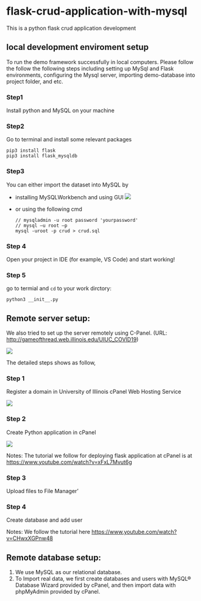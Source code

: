# flask-crud-application-with-mysql
This is a python flask crud application development 

## local development enviroment setup
To run the demo framework successfully in local computers. Please follow the follow the following steps including setting up MySql and Flask environments, configuring the Mysql server, importing demo-database into project folder, and etc. 

### Step1 
Install python and MySQL on your machine

### Step2
Go to terminal and install some relevant packages

    pip3 install flask
    pip3 install flask_mysqldb

### Step3 
You can either import the dataset into MySQL by

- installing MySQLWorkbench and using GUI 
![](https://paper-attachments.dropbox.com/s_8FAC4FB9CCE959A552D0F02E5B31F79A253F8478393075D30983A037BA96ED52_1595217144730_image.png)

- or using the following cmd

    ```
    // mysqladmin -u root password 'yourpassword'
    // mysql –u root –p
    mysql -uroot -p crud > crud.sql
    
### Step 4 
Open your project in IDE (for example, VS Code) and start working!

### Step 5
go to termial and `cd` to your work dirctory:

    python3 __init__.py
    
## Remote server setup:

We also tried to set up the server remotely using C-Panel. 
(URL: http://gameofthread.web.illinois.edu/UIUC_COVID19) 

![](https://lh4.googleusercontent.com/NZJA3GYhX6MO7MHRwRNO_U0QTXYlu27NV0_7IMXALXsC5mfOMSklTHqUMd5A-WFuQy0_NSpvELoWP0udiVX6sidW9C5uzEfyComEKjr3lKUdQ5sl67wmOifq58kUPqxwKAaj7LA)

The detailed steps shows as follow, 
 
### Step 1
Register a domain in University of Illinois cPanel Web Hosting Service

![](https://lh4.googleusercontent.com/aegaEBEMDHePbvaCNgkOc-rD6NLbyBXD06L67yvqf3oyKS_lksCZTQwaUnJ_OK3qsrfOA2WvbaGQWp_iwK_1Li2KSqTKrJFmZPKiP6cUiWlpMF6dHLzH-2_uJzrAgFiBXe9aII8)

### Step 2
Create Python application in cPanel
 
![](https://lh3.googleusercontent.com/A5I0DJfindWMx6TtOThFowdMFV_soczNLk3lAlvYYIAFtCh7VwXeLSrTwN3MaPkZrbbrK6-Ih9ddMX9LvoV1D8PZU3df6hZRKDnopbXqM6ZsxR0KsBz8SLpezByq7W-74xYQ7F4)

Notes: The tutorial we follow for deploying flask application at cPanel is at https://www.youtube.com/watch?v=xFxL7Mvut6g
### Step 3
Upload files to File Manager’

### Step 4
Create database and add user

Notes: We follow the tutorial here https://www.youtube.com/watch?v=CHwxXGPnw48
  
## Remote database setup:

1. We use MySQL as our relational database.
2. To Import real data, we first create databases and users with MySQL® Database Wizard provided by cPanel, and then import data with phpMyAdmin provided by cPanel. 

